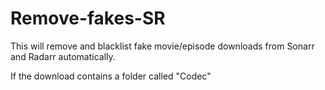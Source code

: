 # Remove-fakes-SR
This will remove and blacklist fake movie/episode downloads from Sonarr and Radarr automatically.

If the download contains a folder called "Codec"
